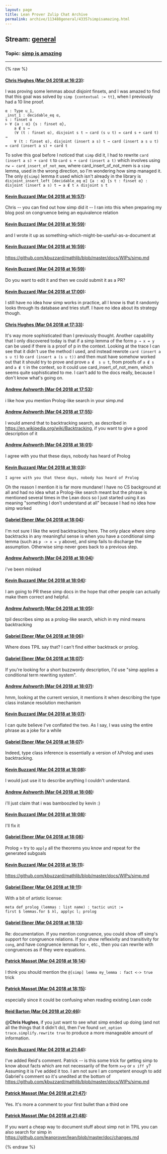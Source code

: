 ```yaml
---
layout: page
title: Lean Prover Zulip Chat Archive 
permalink: archive/113488general/43357simpisamazing.html
---
```


## Stream: [general](index.html)
### Topic: [simp is amazing](43357simpisamazing.html)

---


{% raw %}
#### [ Chris Hughes (Mar 04 2018 at 16:23)](https://leanprover.zulipchat.com/#narrow/stream/113488-general/topic/simp%20is%20amazing/near/123265688):
I was proving some lemmas about disjoint finsets, and I was amazed to find that this goal was solved by `simp {contextual := tt}`, when I previously had a 10 line proof.
```lean
α : Type u_1,
_inst_1 : decidable_eq α,
s : finset α
⊢ ∀ ⦃a : α⦄ {s : finset α},
    a ∉ s →
    (∀ (t : finset α), disjoint s t → card (s ∪ t) = card s + card t) →
    ∀ (t : finset α), disjoint (insert a s) t → card (insert a s ∪ t) = card (insert a s) + card t
```
To solve this goal before I noticed that `simp` did it, I had to rewrite `card (insert a s) + card t` to `card s + card (insert a t)` which involves using `rw ← card_insert_of_not_mem`, where card_insert_of_not_mem is a `simp` lemma, used in the wrong direction, so I'm wondering how simp managed it. The only `@[simp]` lemma it used which isn't already in the library is `disjoint_insert_left [decidable_eq α] {a : α} {s t : finset α} :  disjoint (insert a s) t ↔ a ∉ t ∧ disjoint s t`

#### [ Kevin Buzzard (Mar 04 2018 at 16:57)](https://leanprover.zulipchat.com/#narrow/stream/113488-general/topic/simp%20is%20amazing/near/123266504):
Chris -- you can find out how simp did it -- I ran into this when preparing my blog post on congruence being an equivalence relation

#### [ Kevin Buzzard (Mar 04 2018 at 16:59)](https://leanprover.zulipchat.com/#narrow/stream/113488-general/topic/simp%20is%20amazing/near/123266547):
and I wrote it up as something-which-might-be-useful-as-a-document at

#### [ Kevin Buzzard (Mar 04 2018 at 16:59)](https://leanprover.zulipchat.com/#narrow/stream/113488-general/topic/simp%20is%20amazing/near/123266550):
https://github.com/kbuzzard/mathlib/blob/master/docs/WIPs/simp.md

#### [ Kevin Buzzard (Mar 04 2018 at 16:59)](https://leanprover.zulipchat.com/#narrow/stream/113488-general/topic/simp%20is%20amazing/near/123266551):
Do you want to edit it and then we could submit it as a PR?

#### [ Kevin Buzzard (Mar 04 2018 at 17:00)](https://leanprover.zulipchat.com/#narrow/stream/113488-general/topic/simp%20is%20amazing/near/123266554):
I still have no idea how simp works in practice, all I know is that it randomly looks through its database and tries stuff. I have no idea about its strategy though.

#### [ Chris Hughes (Mar 04 2018 at 17:33)](https://leanprover.zulipchat.com/#narrow/stream/113488-general/topic/simp%20is%20amazing/near/123267383):
It's way more sophisticated than I previously thought. Another capability that I only discovered today is that if a simp lemma of the form `p → x = y` can be used if there is a proof of p in the context. Looking at the trace I can see that it didn't use the method I used, and instead rewrote `card (insert a s ∪ t)` to `card (insert a (s ∪ t))` and then must have somehow worked out that it should try to prove and prove `a ∉  s ∪ t`, from proofs of `a ∉ s` and `a ∉ t` in the context, so it could use card_insert_of_not_mem, which seems quite sophisticated to me. I can't add to the docs really, because I don't know what's going on.

#### [ Andrew Ashworth (Mar 04 2018 at 17:53)](https://leanprover.zulipchat.com/#narrow/stream/113488-general/topic/simp%20is%20amazing/near/123267882):
i like how you mention Prolog-like search in your simp.md

#### [ Andrew Ashworth (Mar 04 2018 at 17:55)](https://leanprover.zulipchat.com/#narrow/stream/113488-general/topic/simp%20is%20amazing/near/123267935):
I would amend that to backtracking search, as described in https://en.wikipedia.org/wiki/Backtracking, if you want to give a good description of it

#### [ Andrew Ashworth (Mar 04 2018 at 18:01)](https://leanprover.zulipchat.com/#narrow/stream/113488-general/topic/simp%20is%20amazing/near/123268115):
I agree with you that these days, nobody has heard of Prolog

#### [ Kevin Buzzard (Mar 04 2018 at 18:03)](https://leanprover.zulipchat.com/#narrow/stream/113488-general/topic/simp%20is%20amazing/near/123268168):
```quote
I agree with you that these days, nobody has heard of Prolog
```
Oh the reason I mention it is far more mundane! I have no CS background at all and had no idea what a Prolog-like search meant but the phrase is mentioned several times in the Lean docs so I just started using it as meaning "something I don't understand at all" because I had no idea how simp worked

#### [ Gabriel Ebner (Mar 04 2018 at 18:04)](https://leanprover.zulipchat.com/#narrow/stream/113488-general/topic/simp%20is%20amazing/near/123268207):
I'm not sure I like the word backtracking here.  The only place where simp backtracks in any meaningful sense is when you have a conditional simp lemma (such as `p -> x = y` above), and simp fails to discharge the assumption.  Otherwise simp never goes back to a previous step.

#### [ Andrew Ashworth (Mar 04 2018 at 18:04)](https://leanprover.zulipchat.com/#narrow/stream/113488-general/topic/simp%20is%20amazing/near/123268208):
i've been mislead

#### [ Kevin Buzzard (Mar 04 2018 at 18:04)](https://leanprover.zulipchat.com/#narrow/stream/113488-general/topic/simp%20is%20amazing/near/123268209):
I am going to PR these simp docs in the hope that other people can actually make them correct and helpful.

#### [ Andrew Ashworth (Mar 04 2018 at 18:05)](https://leanprover.zulipchat.com/#narrow/stream/113488-general/topic/simp%20is%20amazing/near/123268218):
tpil describes simp as a prolog-like search, which in my mind means backtracking

#### [ Gabriel Ebner (Mar 04 2018 at 18:06)](https://leanprover.zulipchat.com/#narrow/stream/113488-general/topic/simp%20is%20amazing/near/123268263):
Where does TPIL say that?  I can't find either backtrack or prolog.

#### [ Gabriel Ebner (Mar 04 2018 at 18:07)](https://leanprover.zulipchat.com/#narrow/stream/113488-general/topic/simp%20is%20amazing/near/123268267):
If you're looking for a short buzzwordy description, I'd use "simp applies a conditional term rewriting system".

#### [ Andrew Ashworth (Mar 04 2018 at 18:07)](https://leanprover.zulipchat.com/#narrow/stream/113488-general/topic/simp%20is%20amazing/near/123268271):
hmm, looking at the current version, it mentions it when describing the type class instance resolution mechanism

#### [ Kevin Buzzard (Mar 04 2018 at 18:07)](https://leanprover.zulipchat.com/#narrow/stream/113488-general/topic/simp%20is%20amazing/near/123268275):
I can quite believe I've conflated the two. As I say, I was using the entire phrase as a joke for a while

#### [ Gabriel Ebner (Mar 04 2018 at 18:07)](https://leanprover.zulipchat.com/#narrow/stream/113488-general/topic/simp%20is%20amazing/near/123268276):
Indeed, type class inference is essentially a version of λProlog and uses backtracking.

#### [ Kevin Buzzard (Mar 04 2018 at 18:08)](https://leanprover.zulipchat.com/#narrow/stream/113488-general/topic/simp%20is%20amazing/near/123268315):
I would just use it to describe anything I couldn't understand.

#### [ Andrew Ashworth (Mar 04 2018 at 18:08)](https://leanprover.zulipchat.com/#narrow/stream/113488-general/topic/simp%20is%20amazing/near/123268316):
i'll just claim that i was bamboozled by kevin :)

#### [ Kevin Buzzard (Mar 04 2018 at 18:08)](https://leanprover.zulipchat.com/#narrow/stream/113488-general/topic/simp%20is%20amazing/near/123268317):
I'll fix it

#### [ Gabriel Ebner (Mar 04 2018 at 18:08)](https://leanprover.zulipchat.com/#narrow/stream/113488-general/topic/simp%20is%20amazing/near/123268318):
Prolog = try to `apply` all the theorems you know and repeat for the generated subgoals

#### [ Kevin Buzzard (Mar 04 2018 at 18:11)](https://leanprover.zulipchat.com/#narrow/stream/113488-general/topic/simp%20is%20amazing/near/123268378):
https://github.com/kbuzzard/mathlib/blob/master/docs/WIPs/simp.md

#### [ Gabriel Ebner (Mar 04 2018 at 18:11)](https://leanprover.zulipchat.com/#narrow/stream/113488-general/topic/simp%20is%20amazing/near/123268379):
With a bit of artistic license:
```lean
meta def prolog (lemmas : list name) : tactic unit :=
first $ lemmas.for $ λl, applyc l; prolog
```

#### [ Gabriel Ebner (Mar 04 2018 at 18:13)](https://leanprover.zulipchat.com/#narrow/stream/113488-general/topic/simp%20is%20amazing/near/123268428):
Re: documentation.  If you mention congruence, you could show off simp's support for congruence relations.  If you show reflexivity and transitivity for `cong`, and have congruence lemmas for `+`, etc., then you can rewrite with congruences as if they were equations.

#### [ Patrick Massot (Mar 04 2018 at 18:14)](https://leanprover.zulipchat.com/#narrow/stream/113488-general/topic/simp%20is%20amazing/near/123268470):
I think you should mention the `@[simp] lemma my_lemma : fact <-> true` trick

#### [ Patrick Massot (Mar 04 2018 at 18:15)](https://leanprover.zulipchat.com/#narrow/stream/113488-general/topic/simp%20is%20amazing/near/123268480):
especially since it could be confusing when reading existing Lean code

#### [ Reid Barton (Mar 04 2018 at 20:46)](https://leanprover.zulipchat.com/#narrow/stream/113488-general/topic/simp%20is%20amazing/near/123272385):
@**Chris Hughes**, if you just want to see what simp ended up doing (and not all the things that it didn't do), then I've found `set_option trace.simplify.rewrite true` to produce a more manageable amount of information.

#### [ Kevin Buzzard (Mar 04 2018 at 21:44)](https://leanprover.zulipchat.com/#narrow/stream/113488-general/topic/simp%20is%20amazing/near/123273896):
I've added Reid's comment. Patrick -- is this some trick for getting simp to know about facts which are not necessarily of the form `x=y` or `x iff y`? Assuming it is I've added it too. I am not sure I am competent enough to add Gabriel's comment so it's unedited at the bottom of https://github.com/kbuzzard/mathlib/blob/master/docs/WIPs/simp.md

#### [ Patrick Massot (Mar 04 2018 at 21:47)](https://leanprover.zulipchat.com/#narrow/stream/113488-general/topic/simp%20is%20amazing/near/123273963):
Yes. It's more a comment to your first bullet than a third one

#### [ Patrick Massot (Mar 04 2018 at 21:48)](https://leanprover.zulipchat.com/#narrow/stream/113488-general/topic/simp%20is%20amazing/near/123274002):
If you want a cheap way to document stuff about simp not in TPIL you can also search for simp in https://github.com/leanprover/lean/blob/master/doc/changes.md


{% endraw %}
